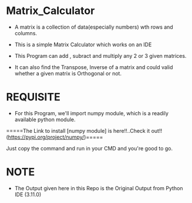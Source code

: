 # Matrix_Calculator

- A matrix is a collection of data(especially numbers) wth rows and columns.

- This is a simple Matrix Calculator which works on an IDE

- This Program can add , subract and multiply any 2 or 3 given matrices.

- It can also find the Transpose, Inverse of a matrix and could valid whether a 
  given matrix is Orthogonal or not.
  
# REQUISITE

- For this Program, we'll import numpy module, which is a readily available python 
  module.

=====The Link to install [numpy module] is here!!..Check it out!!(https://pypi.org/project/numpy/)=====

Just copy the command and run in your CMD and you're good to go.

# NOTE 

- The Output given here in this Repo is the Original Output from Python IDE (3.11.0)


  
